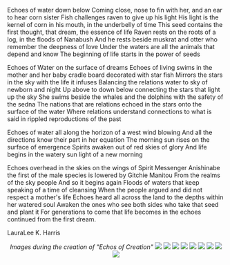 Echoes of water down below
Coming close, nose to fin with her, and an ear to hear corn sister
Fish challenges raven to give up his light
His light is the kernel of corn in his mouth, in the underbelly of time
This seed contains the first thought, that dream, the essence of life
Raven rests on the roots of a log, in the floods of Nanabush
And he rests beside muskrat and otter who remember the deepness of love
Under the waters are all the animals that depend and know
The beginning of life starts in the power of seeds
 
Echoes of Water on the surface of dreams
Echoes of living swims in the mother and her baby cradle board decorated with star fish
Mirrors the stars in the sky with the life it infuses
Balancing the relations water to sky of newborn and night
Up above to down below connecting the stars that light up the sky
She swims beside the whales and the dolphins with the safety of the sedna
The nations that are relations echoed in the stars onto the surface of the water
Where relations understand connections to what is said in rippled reproductions of the past
 
Echoes of water all along the horizon of a west wind blowing
And all the directions know their part in her equation
The morning sun rises on the surface of  emergence
Spirits awaken out of red skies of glory
And life begins in the watery sun light of a new morning
 
Echoes overhead in the skies on the wings of Spirit Messenger
Anishinabe the first of the male species is lowered by Gitchie Manitou
From the realms of the sky people
And so it begins again
Floods of waters that keep speaking of a time of cleansing
When the people argued and did not respect a mother's life
Echoes heard all across the land to the depths within her watered soul
Awaken the ones who see both sides who take that seed and plant it
For generations to come that life becomes in the echoes continued from the first dream.

LauraLee K. Harris

<center>
<i>Images during the creation of "Echos of Creation"</i>

<img src="images/2010images/2010-EchoesofCreationDetail1_000.jpg" />

<img src="images/2010images/2010-EchoesofCreationdetail2.jpg" />

<img src="images/2010images/2010-EchoesofCreationdetail3.jpg" />

<img src="images/2010images/2010-EchoesofCreationdetail4.jpg" />

<img src="images/2010images/2010-EchoesofCreationdetail5.jpg" />

<img src="images/2010images/2010-EchoesofCreationdetail6.jpg" />

<img src="images/2010images/2010-EchoesofCreationdetail7.jpg" />

<img src="images/2010images/2010-EchoesofCreationDetail8.jpg" />

<img src="images/2010images/2010-EchoesofCreationDetail9.jpg" />
</center> 